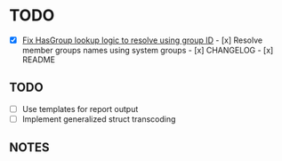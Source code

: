 # TODO

- [x] [Fix HasGroup lookup logic to resolve using group ID](https://github.com/uhppoted/uhppoted-app-wild-apricot/issues/6)
      - [x] Resolve member groups names using system groups
      - [x] CHANGELOG
      - [x] README

## TODO

- [ ] Use templates for report output
- [ ] Implement generalized struct transcoding

## NOTES
